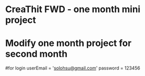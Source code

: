 # CreaThit FWD - one month mini project
# Modify one month project for second month

#for login 
userEmail = 'solohsu@gmail.com'
password = 123456
